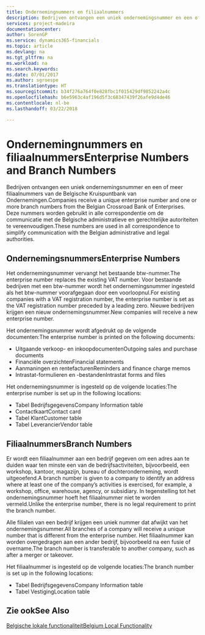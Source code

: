```yaml
---
title: Ondernemingnummers en filiaalnummers
description: Bedrijven ontvangen een uniek ondernemingsnummer en een of meer filiaalnummers van de Belgische Kruispuntbank van Ondernemingen. Deze nummers worden gebruikt in alle correspondentie om de communicatie met de Belgische administratieve en gerechtelijke autoriteiten te vereenvoudigen.
services: project-madeira
documentationcenter: 
author: SorenGP
ms.service: dynamics365-financials
ms.topic: article
ms.devlang: na
ms.tgt_pltfrm: na
ms.workload: na
ms.search.keywords: 
ms.date: 07/01/2017
ms.author: sgroespe
ms.translationtype: HT
ms.sourcegitcommit: b34f276a764f0e828fbc1f015429df9852242a4c
ms.openlocfilehash: b6e5963c4af196d5f3c68347439f26afe9d4de46
ms.contentlocale: nl-be
ms.lasthandoff: 03/22/2018

---
```

# <a name="enterprise-numbers-and-branch-numbers"></a><span data-ttu-id="09212-104">Ondernemingnummers en filiaalnummers</span><span class="sxs-lookup"><span data-stu-id="09212-104">Enterprise Numbers and Branch Numbers</span></span>
<span data-ttu-id="09212-105">Bedrijven ontvangen een uniek ondernemingsnummer en een of meer filiaalnummers van de Belgische Kruispuntbank van Ondernemingen.</span><span class="sxs-lookup"><span data-stu-id="09212-105">Companies receive a unique enterprise number and one or more branch numbers from the Belgian Crossroad Bank of Enterprises.</span></span> <span data-ttu-id="09212-106">Deze nummers worden gebruikt in alle correspondentie om de communicatie met de Belgische administratieve en gerechtelijke autoriteiten te vereenvoudigen.</span><span class="sxs-lookup"><span data-stu-id="09212-106">These numbers are used in all correspondence to simplify communication with the Belgian administrative and legal authorities.</span></span>  

## <a name="enterprise-numbers"></a><span data-ttu-id="09212-107">Ondernemingsnummers</span><span class="sxs-lookup"><span data-stu-id="09212-107">Enterprise Numbers</span></span>  
 <span data-ttu-id="09212-108">Het ondernemingsnummer vervangt het bestaande btw-nummer.</span><span class="sxs-lookup"><span data-stu-id="09212-108">The enterprise number replaces the existing VAT number.</span></span> <span data-ttu-id="09212-109">Voor bestaande bedrijven met een btw-nummer wordt het ondernemingsnummer ingesteld als het btw-nummer voorafgegaan door een voorloopnul.</span><span class="sxs-lookup"><span data-stu-id="09212-109">For existing companies with a VAT registration number, the enterprise number is set as the VAT registration number preceded by a leading zero.</span></span> <span data-ttu-id="09212-110">Nieuwe bedrijven krijgen een nieuw ondernemingsnummer.</span><span class="sxs-lookup"><span data-stu-id="09212-110">New companies will receive a new enterprise number.</span></span>  

 <span data-ttu-id="09212-111">Het ondernemingsnummer wordt afgedrukt op de volgende documenten:</span><span class="sxs-lookup"><span data-stu-id="09212-111">The enterprise number is printed on the following documents:</span></span>  

-   <span data-ttu-id="09212-112">Uitgaande verkoop- en inkoopdocumenten</span><span class="sxs-lookup"><span data-stu-id="09212-112">Outgoing sales and purchase documents</span></span>  
-   <span data-ttu-id="09212-113">Financiële overzichten</span><span class="sxs-lookup"><span data-stu-id="09212-113">Financial statements</span></span>  
-   <span data-ttu-id="09212-114">Aanmaningen en rentefacturen</span><span class="sxs-lookup"><span data-stu-id="09212-114">Reminders and finance charge memos</span></span>  
-   <span data-ttu-id="09212-115">Intrastat-formulieren en -bestanden</span><span class="sxs-lookup"><span data-stu-id="09212-115">Intrastat forms and files</span></span>  

<span data-ttu-id="09212-116">Het ondernemingsnummer is ingesteld op de volgende locaties:</span><span class="sxs-lookup"><span data-stu-id="09212-116">The enterprise number is set up in the following locations:</span></span>  

-   <span data-ttu-id="09212-117">Tabel Bedrijfsgegevens</span><span class="sxs-lookup"><span data-stu-id="09212-117">Company Information table</span></span>  
-   <span data-ttu-id="09212-118">Contactkaart</span><span class="sxs-lookup"><span data-stu-id="09212-118">Contact card</span></span>  
-   <span data-ttu-id="09212-119">Tabel Klant</span><span class="sxs-lookup"><span data-stu-id="09212-119">Customer table</span></span>  
-   <span data-ttu-id="09212-120">Tabel Leverancier</span><span class="sxs-lookup"><span data-stu-id="09212-120">Vendor table</span></span>  

## <a name="branch-numbers"></a><span data-ttu-id="09212-121">Filiaalnummers</span><span class="sxs-lookup"><span data-stu-id="09212-121">Branch Numbers</span></span>  
 <span data-ttu-id="09212-122">Er wordt een filiaalnummer aan een bedrijf gegeven om een adres aan te duiden waar ten minste een van de bedrijfsactiviteiten, bijvoorbeeld, een workshop, kantoor, magazijn, bureau of dochteronderneming, wordt uitgeoefend.</span><span class="sxs-lookup"><span data-stu-id="09212-122">A branch number is given to a company to identify an address where at least one of the company’s activities is exercised, for example, a workshop, office, warehouse, agency, or subsidiary.</span></span> <span data-ttu-id="09212-123">In tegenstelling tot het ondernemingsnummer hoeft het filiaalnummer niet te worden vermeld.</span><span class="sxs-lookup"><span data-stu-id="09212-123">Unlike the enterprise number, there is no legal requirement to print the branch number.</span></span>  

 <span data-ttu-id="09212-124">Alle filialen van een bedrijf krijgen een uniek nummer dat afwijkt van het ondernemingsnummer.</span><span class="sxs-lookup"><span data-stu-id="09212-124">All branches of a company will receive a unique number that is different from the enterprise number.</span></span> <span data-ttu-id="09212-125">Het filiaalnummer kan worden overgedragen aan een ander bedrijf, bijvoorbeeld na een fusie of overname.</span><span class="sxs-lookup"><span data-stu-id="09212-125">The branch number is transferable to another company, such as after a merger or takeover.</span></span>  

 <span data-ttu-id="09212-126">Het filiaalnummer is ingesteld op de volgende locaties:</span><span class="sxs-lookup"><span data-stu-id="09212-126">The branch number is set up in the following locations:</span></span>  

-   <span data-ttu-id="09212-127">Tabel Bedrijfsgegevens</span><span class="sxs-lookup"><span data-stu-id="09212-127">Company Information table</span></span>  
-   <span data-ttu-id="09212-128">Tabel Vestiging</span><span class="sxs-lookup"><span data-stu-id="09212-128">Location table</span></span>  

## <a name="see-also"></a><span data-ttu-id="09212-129">Zie ook</span><span class="sxs-lookup"><span data-stu-id="09212-129">See Also</span></span>  
 [<span data-ttu-id="09212-130">Belgische lokale functionaliteit</span><span class="sxs-lookup"><span data-stu-id="09212-130">Belgium Local Functionality</span></span>](belgium-local-functionality.md)


